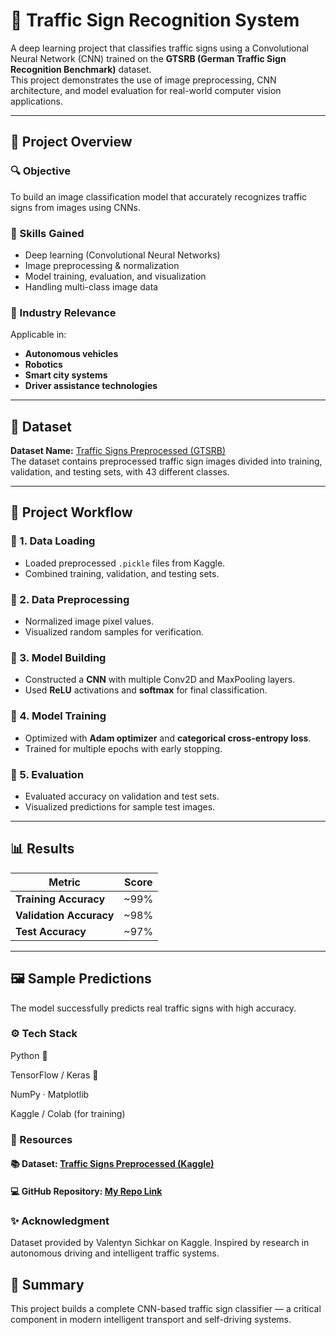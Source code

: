 # 🚦 Traffic Sign Recognition System

A deep learning project that classifies traffic signs using a Convolutional Neural Network (CNN) trained on the **GTSRB (German Traffic Sign Recognition Benchmark)** dataset.  
This project demonstrates the use of image preprocessing, CNN architecture, and model evaluation for real-world computer vision applications.

---

## 📁 Project Overview

### 🔍 Objective
To build an image classification model that accurately recognizes traffic signs from images using CNNs.

### 🧠 Skills Gained
- Deep learning (Convolutional Neural Networks)
- Image preprocessing & normalization
- Model training, evaluation, and visualization
- Handling multi-class image data

### 💼 Industry Relevance
Applicable in:
- **Autonomous vehicles**
- **Robotics**
- **Smart city systems**
- **Driver assistance technologies**

---

## 🧩 Dataset

**Dataset Name:** [Traffic Signs Preprocessed (GTSRB)](https://www.kaggle.com/datasets/valentynsichkar/traffic-signs-preprocessed)  
The dataset contains preprocessed traffic sign images divided into training, validation, and testing sets, with 43 different classes.

---

## 🧱 Project Workflow

### 🔹 1. Data Loading
- Loaded preprocessed `.pickle` files from Kaggle.
- Combined training, validation, and testing sets.

### 🔹 2. Data Preprocessing
- Normalized image pixel values.
- Visualized random samples for verification.

### 🔹 3. Model Building
- Constructed a **CNN** with multiple Conv2D and MaxPooling layers.
- Used **ReLU** activations and **softmax** for final classification.

### 🔹 4. Model Training
- Optimized with **Adam optimizer** and **categorical cross-entropy loss**.
- Trained for multiple epochs with early stopping.

### 🔹 5. Evaluation
- Evaluated accuracy on validation and test sets.
- Visualized predictions for sample test images.

---

## 📊 Results

| Metric | Score |
|--------|-------|
| **Training Accuracy** | ~99% |
| **Validation Accuracy** | ~98% |
| **Test Accuracy** | ~97% |

---

## 🖼️ Sample Predictions
The model successfully predicts real traffic signs with high accuracy.



### ⚙️ Tech Stack

Python 🐍

TensorFlow / Keras 🤖

NumPy · Matplotlib

Kaggle / Colab (for training)

### 🔗 Resources

#### 📚 Dataset: [Traffic Signs Preprocessed (Kaggle)](https://www.kaggle.com/datasets/valentynsichkar/traffic-signs-preprocessed)

#### 💻 GitHub Repository: [My Repo Link](https://github.com/The-Coder-786/Machine-Learning-Internship-Tasks)

### ✨ Acknowledgment

Dataset provided by Valentyn Sichkar on Kaggle.
Inspired by research in autonomous driving and intelligent traffic systems.

## 🏁 Summary

This project builds a complete CNN-based traffic sign classifier — a critical component in modern intelligent transport and self-driving systems.
